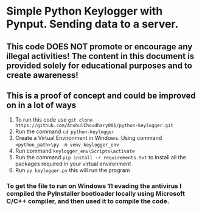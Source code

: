 # Simple Python Keylogger with Pynput. Sending data to a server.
## This code DOES NOT promote or encourage any illegal activities! The content in this document is provided solely for educational purposes and to create awareness!

## This is a proof of concept and could be improved on in a lot of ways

1. To run this code use `git clone https://github.com/AnshulChoudhary001/python-keylogger.git`
2. Run the command `cd python-keylogger`
3. Create a Virtual Environment in Windows. Using command `<python_path>\py -m venv keylogger_env`
4. Run command `keylogger_env\Scripts\activate`
5. Run the command `pip install -r requirements.txt` to install all the packages required in your virtual environment
6. Run `py keylogger.py` this will run the program

### To get the file to run on Windows 11 evading the antivirus I compiled the PyInstaller bootloader locally using Microsoft C/C++ compiler, and then used it to compile the code.

